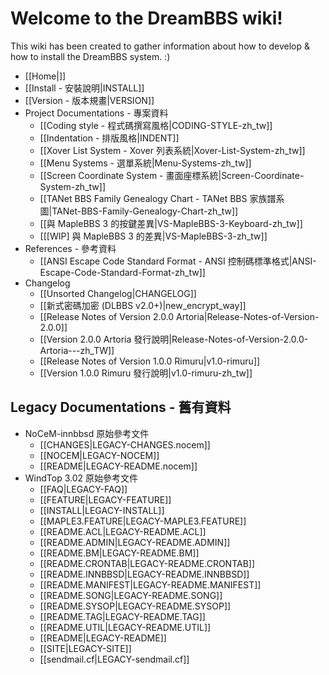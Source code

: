 # Welcome to the DreamBBS wiki!

This wiki has been created to gather information about how to develop & how to install the DreamBBS system. :)

- [[Home|]]
- [[Install - 安裝說明|INSTALL]]
- [[Version - 版本規畫|VERSION]]
- Project Documentations - 專案資料
    - [[Coding style - 程式碼撰寫風格|CODING-STYLE-zh_tw]]
    - [[Indentation - 排版風格|INDENT]]
    - [[Xover List System - Xover 列表系統|Xover-List-System-zh_tw]]
    - [[Menu Systems - 選單系統|Menu-Systems-zh_tw]]
    - [[Screen Coordinate System - 畫面座標系統|Screen-Coordinate-System-zh_tw]]
    - [[TANet BBS Family Genealogy Chart - TANet BBS 家族譜系圖|TANet-BBS-Family-Genealogy-Chart-zh_tw]]
    - [[與 MapleBBS 3 的按鍵差異|VS-MapleBBS-3-Keyboard-zh_tw]]
    - [[[WIP] 與 MapleBBS 3 的差異|VS-MapleBBS-3-zh_tw]]
- References - 參考資料
    - [[ANSI Escape Code Standard Format - ANSI 控制碼標準格式|ANSI-Escape-Code-Standard-Format-zh_tw]]
- Changelog
    - [[Unsorted Changelog|CHANGELOG]]
    - [[新式密碼加密 (DLBBS v2.0+)|new_encrypt_way]]
    - [[Release Notes of Version 2.0.0 Artoria|Release-Notes-of-Version-2.0.0]]
    - [[Version 2.0.0 Artoria 發行說明|Release-Notes-of-Version-2.0.0-Artoria---zh_TW]]
    - [[Release Notes of Version 1.0.0 Rimuru|v1.0-rimuru]]
    - [[Version 1.0.0 Rimuru 發行說明|v1.0-rimuru-zh_tw]]

## Legacy Documentations - 舊有資料

- NoCeM-innbbsd 原始參考文件
    - [[CHANGES|LEGACY-CHANGES.nocem]]
    - [[NOCEM|LEGACY-NOCEM]]
    - [[README|LEGACY-README.nocem]]
- WindTop 3.02 原始參考文件
    - [[FAQ|LEGACY-FAQ]]
    - [[FEATURE|LEGACY-FEATURE]]
    - [[INSTALL|LEGACY-INSTALL]]
    - [[MAPLE3.FEATURE|LEGACY-MAPLE3.FEATURE]]
    - [[README.ACL|LEGACY-README.ACL]]
    - [[README.ADMIN|LEGACY-README.ADMIN]]
    - [[README.BM|LEGACY-README.BM]]
    - [[README.CRONTAB|LEGACY-README.CRONTAB]]
    - [[README.INNBBSD|LEGACY-README.INNBBSD]]
    - [[README.MANIFEST|LEGACY-README.MANIFEST]]
    - [[README.SONG|LEGACY-README.SONG]]
    - [[README.SYSOP|LEGACY-README.SYSOP]]
    - [[README.TAG|LEGACY-README.TAG]]
    - [[README.UTIL|LEGACY-README.UTIL]]
    - [[README|LEGACY-README]]
    - [[SITE|LEGACY-SITE]]
    - [[sendmail.cf|LEGACY-sendmail.cf]]